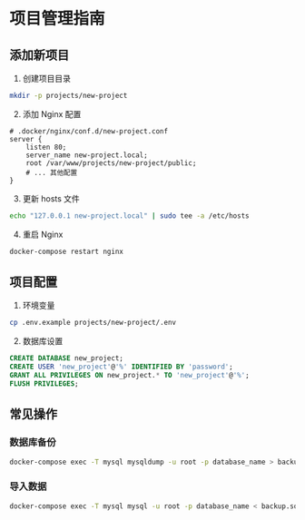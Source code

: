 # 项目管理指南

## 添加新项目

1. 创建项目目录
```bash
mkdir -p projects/new-project
```


2. 添加 Nginx 配置
```nginx
# .docker/nginx/conf.d/new-project.conf
server {
    listen 80;
    server_name new-project.local;
    root /var/www/projects/new-project/public;
    # ... 其他配置
}
```

3. 更新 hosts 文件
```bash
echo "127.0.0.1 new-project.local" | sudo tee -a /etc/hosts
```


4. 重启 Nginx
```bash
docker-compose restart nginx
```


## 项目配置

1. 环境变量
```bash
cp .env.example projects/new-project/.env
```


2. 数据库设置
```sql
CREATE DATABASE new_project;
CREATE USER 'new_project'@'%' IDENTIFIED BY 'password';
GRANT ALL PRIVILEGES ON new_project.* TO 'new_project'@'%';
FLUSH PRIVILEGES;
```


## 常见操作

### 数据库备份
```bash
docker-compose exec -T mysql mysqldump -u root -p database_name > backup.sql
```

### 导入数据
```bash
docker-compose exec -T mysql mysql -u root -p database_name < backup.sql
```

